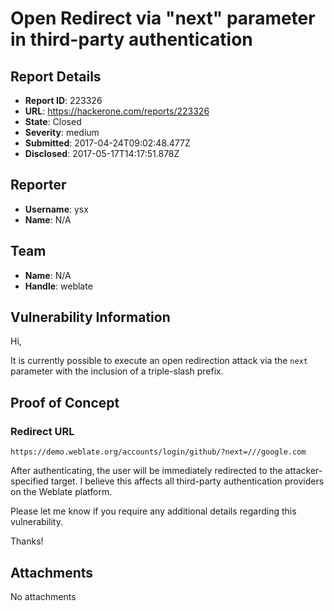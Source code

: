# Open Redirect via "next" parameter in third-party authentication

## Report Details
- **Report ID**: 223326
- **URL**: https://hackerone.com/reports/223326
- **State**: Closed
- **Severity**: medium
- **Submitted**: 2017-04-24T09:02:48.477Z
- **Disclosed**: 2017-05-17T14:17:51.878Z

## Reporter
- **Username**: ysx
- **Name**: N/A

## Team
- **Name**: N/A
- **Handle**: weblate

## Vulnerability Information
Hi,

It is currently possible to execute an open redirection attack via the `next` parameter with the inclusion of a triple-slash prefix.

## Proof of Concept
### Redirect URL
```
https://demo.weblate.org/accounts/login/github/?next=///google.com
```

After authenticating, the user will be immediately redirected to the attacker-specified target.  I believe this affects all third-party authentication providers on the Weblate platform.

Please let me know if you require any additional details regarding this vulnerability.

Thanks!

## Attachments
No attachments
